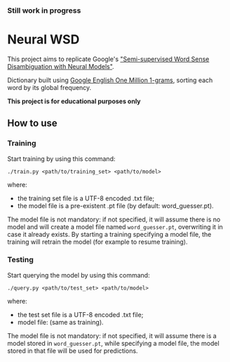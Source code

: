 ### Still work in progress

# Neural WSD

This project aims to replicate Google's ["Semi-supervised Word Sense Disambiguation with Neural Models"](https://research.google.com/pubs/pub45729.html?authuser=0).

Dictionary built using [Google English One Million 1-grams](http://storage.googleapis.com/books/ngrams/books/datasetsv2.html), sorting each word by its global frequency.

**This project is for educational purposes only**

## How to use

### Training

Start training by using this command:

  `./train.py <path/to/training_set> <path/to/model>`
  
where:
- the training set file is a UTF-8 encoded .txt file;
- the model file is a pre-existent .pt file (by default: word_guesser.pt).

The model file is not mandatory: if not specified, it will assume there is no model and will create a model file
named `word_guesser.pt`, overwriting it in case it already exists. By starting a training specifying a model file,
the training will retrain the model (for example to resume training).

### Testing

Start querying the model by using this command:

  `./query.py <path/to/test_set> <path/to/model>`
  
where:
- the test set file is a UTF-8 encoded .txt file;
- model file: (same as training).

The model file is not mandatory: if not specified, it will assume there is a model stored in `word_guesser.pt`, while
specifying a model file, the model stored in that file will be used for predictions.
